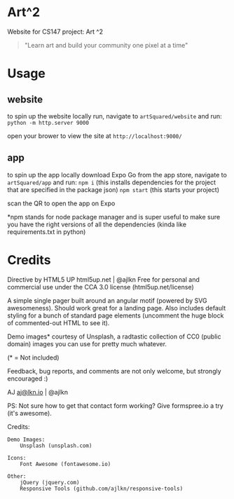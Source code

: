 # Art^2
Website for CS147 project: Art ^2

> "Learn art and build your community one pixel at a time"

# Usage

## website
to spin up the website locally run, navigate to `artSquared/website` and run:
`python -m http.server 9000` 

open your brower to view the site at `http://localhost:9000/`


## app
to spin up the app locally download Expo Go from the app store, navigate to `artSquared/app` and run:
`npm i` (this installs dependencies for the project that are specified in the package json)
`npm start` (this starts your project)

scan the QR to open the app on Expo

*npm stands for node package manager and is super useful to make sure you have the right versions of all the dependencies (kinda like requirements.txt in python)



# Credits
Directive by HTML5 UP
html5up.net | @ajlkn
Free for personal and commercial use under the CCA 3.0 license (html5up.net/license)


A simple single pager built around an angular motif (powered by SVG awesomeness).
Should work great for a landing page. Also includes default styling for a bunch of
standard page elements (uncomment the huge block of commented-out HTML to see it).

Demo images* courtesy of Unsplash, a radtastic collection of CC0 (public domain) images
you can use for pretty much whatever.

(* = Not included)

Feedback, bug reports, and comments are not only welcome, but strongly encouraged :)

AJ
aj@lkn.io | @ajlkn

PS: Not sure how to get that contact form working? Give formspree.io a try (it's awesome).


Credits:

	Demo Images:
		Unsplash (unsplash.com)

	Icons:
		Font Awesome (fontawesome.io)

	Other:
		jQuery (jquery.com)
		Responsive Tools (github.com/ajlkn/responsive-tools)